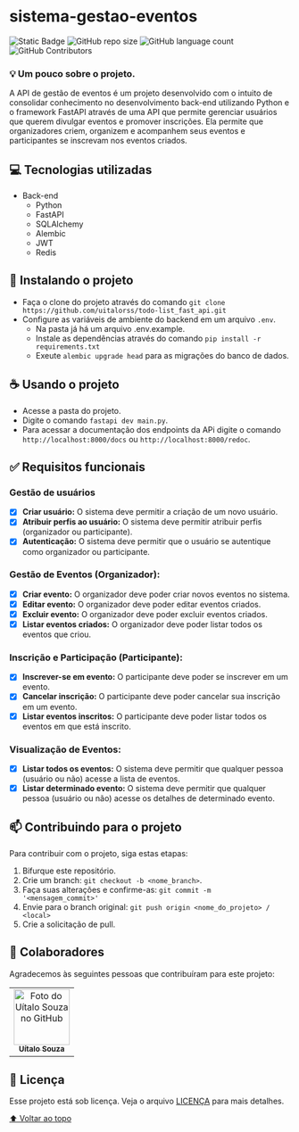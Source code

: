 # sistema-gestao-eventos

<!---Esses são exemplos. Veja https://shields.io para outras pessoas ou para personalizar este conjunto de escudos. Você pode querer incluir dependências, status do projeto e informações de licença aqui--->

![Static Badge](https://img.shields.io/badge/status-finished-green?style=for-the-badge)
![GitHub repo size](https://img.shields.io/github/repo-size/uitalorss/sge-sistema-gestao-de-eventos?style=for-the-badge)
![GitHub language count](https://img.shields.io/github/languages/count/uitalorss/sge-sistema-gestao-de-eventos?style=for-the-badge)
![GitHub Contributors](https://img.shields.io/github/contributors/uitalorss/sge-sistema-gestao-de-eventos?style=for-the-badge&color=blue)

### 💡 Um pouco sobre o projeto.

A API de gestão de eventos é um projeto desenvolvido com o intuito de consolidar conhecimento no desenvolvimento back-end utilizando Python e o framework FastAPI através de uma API que permite gerenciar usuários que querem divulgar eventos e promover inscrições. Ela permite que organizadores criem, organizem e acompanhem seus eventos e participantes se inscrevam nos eventos criados.

## 💻 Tecnologias utilizadas

- Back-end
    - Python
    - FastAPI
    - SQLAlchemy
    - Alembic
    - JWT
    - Redis

## 🚀 Instalando o projeto
- Faça o clone do projeto através do comando `git clone https://github.com/uitalorss/todo-list_fast_api.git`
- Configure as variáveis de ambiente do backend em um arquivo `.env`.
  - Na pasta já há um arquivo .env.example.
  - Instale as dependências através do comando `pip install -r requirements.txt`
  - Exeute `alembic upgrade head` para as migrações do banco de dados.
    
## ☕ Usando o projeto
- Acesse a pasta do projeto.
- Digite o comando `fastapi dev main.py`.
- Para acessar a documentação dos endpoints da APi digite o comando `http://localhost:8000/docs` ou `http://localhost:8000/redoc`.


## ✅ Requisitos funcionais

### Gestão de usuários 
- [x] **Criar usuário:** O sistema deve permitir a criação de um novo usuário.
- [x] **Atribuir perfis ao usuário:** O sistema deve permitir atribuir perfis (organizador ou participante).
- [x] **Autenticação:**  O sistema deve permitir que o usuário se autentique como organizador ou participante.

### Gestão de Eventos (Organizador):
- [x] **Criar evento:**  O organizador deve poder criar novos eventos no sistema.
- [x] **Editar evento:**  O organizador deve poder editar eventos criados.
- [x] **Excluir evento:**  O organizador deve poder excluir eventos criados.
- [x] **Listar eventos criados:**  O organizador deve poder listar todos os eventos que criou.

### Inscrição e Participação (Participante):
- [x] **Inscrever-se em evento:**  O participante deve poder se inscrever em um evento.
- [x] **Cancelar inscrição:**  O participante deve poder cancelar sua inscrição em um evento.
- [x] **Listar eventos inscritos:**  O participante deve poder listar todos os eventos em que está inscrito.

### Visualização de Eventos:
- [x] **Listar todos os eventos:**  O sistema deve permitir que qualquer pessoa (usuário ou não) acesse a lista de eventos.
- [x] **Listar determinado evento:**  O sistema deve permitir que qualquer pessoa (usuário ou não) acesse os detalhes de determinado evento.

## 📫 Contribuindo para o projeto

<!---Se o seu README for longo ou se você tiver algum processo ou etapas específicas que deseja que os contribuidores sigam, considere a criação de um arquivo CONTRIBUTING.md separado--->

Para contribuir com o projeto, siga estas etapas:

1. Bifurque este repositório.
2. Crie um branch: `git checkout -b <nome_branch>`.
3. Faça suas alterações e confirme-as: `git commit -m '<mensagem_commit>'`
4. Envie para o branch original: `git push origin <nome_do_projeto> / <local>`
5. Crie a solicitação de pull.

## 🤝 Colaboradores

Agradecemos às seguintes pessoas que contribuíram para este projeto:

<table>
  <tr>
    <td align="center">
      <a href="#">
        <img src="https://avatars.githubusercontent.com/u/15834173?v=4" width="100px;" alt="Foto do Uítalo Souza no GitHub"/><br>
        <sub>
          <b>Uítalo Souza</b>
        </sub>
      </a>
    </td>
  </tr>
</table>  


## 📝 Licença

Esse projeto está sob licença. Veja o arquivo [LICENÇA](LICENSE.md) para mais detalhes.

[⬆ Voltar ao topo](#sistema-gestao-eventos)<br>
